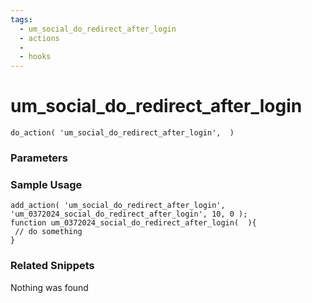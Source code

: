```yaml
---
tags: 
  - um_social_do_redirect_after_login
  - actions
  - 
  - hooks
---
```

# um\_social\_do\_redirect\_after\_login

``` php:no-line-numbers
do_action( 'um_social_do_redirect_after_login',  )
```
<div class='hook-sep'></div>

### Parameters

<div class='hook-sep'></div>



### Sample Usage

``` php:no-line-numbers
add_action( 'um_social_do_redirect_after_login', 'um_0372024_social_do_redirect_after_login', 10, 0 );
function um_0372024_social_do_redirect_after_login(  ){
 // do something
}
```
<div class='hook-sep'></div>



### Related Snippets

Nothing was found

